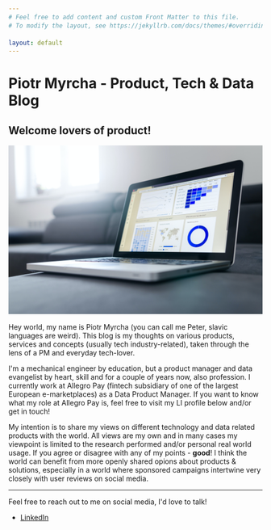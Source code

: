 ```yaml
---
# Feel free to add content and custom Front Matter to this file.
# To modify the layout, see https://jekyllrb.com/docs/themes/#overriding-theme-defaults

layout: default
---
```

# Piotr Myrcha - Product, Tech & Data Blog

## Welcome lovers of product!

![Unsplash BI Laptop](/assets/lukas-blazek-unsplash.jpg)

Hey world, my name is Piotr Myrcha (you can call me Peter, slavic languages are weird). This blog is my thoughts on various products, services and concepts (usually tech industry-related), 
taken through the lens of a PM and everyday tech-lover.

I'm a mechanical engineer by education, but a product manager and data evangelist by heart, skill and for a couple of years now, also profession. I currently work at Allegro Pay 
(fintech subsidiary of one of the largest European e-marketplaces) as a Data Product Manager. If you want to know what my role at Allegro Pay is, feel free to visit my LI profile below and/or get in touch!

My intention is to share my views on different technology and data related products with the world. All views are my own and in many cases my viewpoint 
is limited to the research performed and/or personal real world usage. If you agree or disagree with any of my points - __good__! I think the world can benefit from more openly shared
opions about products & solutions, especially in a world where sponsored campaigns intertwine very closely with user reviews on social media. 

---

Feel free to reach out to me on social media, I'd love to talk!  
- [LinkedIn](https://www.linkedin.com/in/piotrmyrcha/)